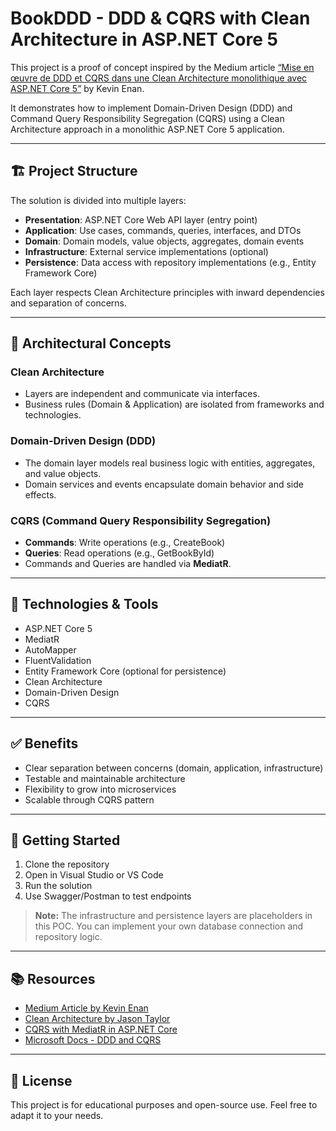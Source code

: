 # BookDDD - DDD & CQRS with Clean Architecture in ASP.NET Core 5

This project is a proof of concept inspired by the Medium article [“Mise en œuvre de DDD et CQRS dans une Clean Architecture monolithique avec ASP.NET Core 5”](https://medium.com/@kevinenan/mise-en-%C5%93uvre-de-ddd-et-cqrs-dans-une-clean-architecture-monolithique-avec-asp-net-core-5-80559cc04dfc) by Kevin Enan.

It demonstrates how to implement Domain-Driven Design (DDD) and Command Query Responsibility Segregation (CQRS) using a Clean Architecture approach in a monolithic ASP.NET Core 5 application.

---

## 🏗️ Project Structure

The solution is divided into multiple layers:

- **Presentation**: ASP.NET Core Web API layer (entry point)
- **Application**: Use cases, commands, queries, interfaces, and DTOs
- **Domain**: Domain models, value objects, aggregates, domain events
- **Infrastructure**: External service implementations (optional)
- **Persistence**: Data access with repository implementations (e.g., Entity Framework Core)

Each layer respects Clean Architecture principles with inward dependencies and separation of concerns.

---

## 📐 Architectural Concepts

### Clean Architecture
- Layers are independent and communicate via interfaces.
- Business rules (Domain & Application) are isolated from frameworks and technologies.

### Domain-Driven Design (DDD)
- The domain layer models real business logic with entities, aggregates, and value objects.
- Domain services and events encapsulate domain behavior and side effects.

### CQRS (Command Query Responsibility Segregation)
- **Commands**: Write operations (e.g., CreateBook)
- **Queries**: Read operations (e.g., GetBookById)
- Commands and Queries are handled via **MediatR**.

---

## 🧰 Technologies & Tools

- ASP.NET Core 5
- MediatR
- AutoMapper
- FluentValidation
- Entity Framework Core (optional for persistence)
- Clean Architecture
- Domain-Driven Design
- CQRS

---

## ✅ Benefits

- Clear separation between concerns (domain, application, infrastructure)
- Testable and maintainable architecture
- Flexibility to grow into microservices
- Scalable through CQRS pattern

---

## 🚀 Getting Started

1. Clone the repository
2. Open in Visual Studio or VS Code
3. Run the solution
4. Use Swagger/Postman to test endpoints

> **Note:** The infrastructure and persistence layers are placeholders in this POC. You can implement your own database connection and repository logic.

---

## 📚 Resources

- [Medium Article by Kevin Enan](https://medium.com/@kevinenan/mise-en-%C5%93uvre-de-ddd-et-cqrs-dans-une-clean-architecture-monolithique-avec-asp-net-core-5-80559cc04dfc)
- [Clean Architecture by Jason Taylor](https://github.com/jasontaylordev/CleanArchitecture)
- [CQRS with MediatR in ASP.NET Core](https://code-maze.com/cqrs-mediatr-in-aspnet-core/)
- [Microsoft Docs - DDD and CQRS](https://learn.microsoft.com/en-us/dotnet/architecture/microservices/microservice-ddd-cqrs-patterns/)

---

## 📌 License

This project is for educational purposes and open-source use. Feel free to adapt it to your needs.
